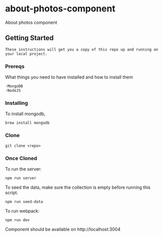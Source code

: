 # about-photos-component
 
About photos component

## Getting Started
```
These instructions will get you a copy of this repo up and running on your local project. 
```
### Prereqs
What things you need to have installed and how to install them
```
-MongoDB
-NodeJS
```
### Installing
To install mongodb,

```
brew install mongodb
```


### Clone
```
git clone <repo>
```

### Once Cloned
To run the server:
```
npm run server
```

To seed the data, make sure the collection is empty before running this script. 
```
npm run seed-data
```

To run webpack:
```
npm run dev
```

Component should be available on http://localhost:3004